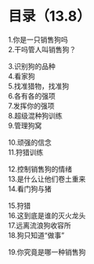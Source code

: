 # 目录（13.8）
1.你是一只销售狗吗    
2.干吗管人叫销售狗？ 

3.识别狗的品种   
4.看家狗    
5.找准猎物，找准狗    
6.各有各的强项    
7.发挥你的强项    
8.超级混种狗训练    
9.管理狗窝 

10.顽强的信念   
11.狩猎训练 

12.控制销售狗的情绪     
13.是什么让他们卷土重来  
14.看门狗与猪 
   
15.狩猎    
16.这到底是谁的灭火龙头        
17.远离流浪狗收容所    
18.狗只知道“做事”     

19.你究竟是哪一种销售狗    
